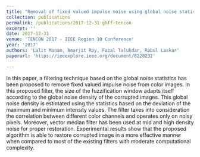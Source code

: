 ```yaml
---
title: "Removal of fixed valued impulse noise using global noise statistics based adaptive histogram fuzzy filter"
collection: publications
permalink: /publications/2017-12-31-ghff-tencon
excerpt: ''
date: 2017-12-31
venue: 'TENCON 2017 - IEEE Region 10 Conference'
year: '2017'
authors: 'Lalit Manam, Amarjit Roy, Fazal Talukdar, Rabul Laskar'
paperurl: 'https://ieeexplore.ieee.org/document/8228232'

---
```

<!-- poster: 'https://dbp1994.github.io/publications/files/ICASSP_ALS_2018_poster.pdf' -->
<!--  -->
<!-- code: 'https://github.com/RaghavSomani/CMTRF' -->

In this paper, a filtering technique based on the global noise statistics has been proposed to remove fixed valued impulse noise from color images. In this proposed filter, the size of the fuzzification window adapts itself according to the global noise density of the corrupted images. This global noise density is estimated using the statistics based on the deviation of the maximum and minimum intensity values. The filter takes into consideration the correlation between different color channels and operates only on noisy pixels. Moreover, vector median filter has been used at mid and high density noise for proper restoration. Experimental results show that the proposed algorithm is able to restore corrupted image in a more effective manner when compared to most of the existing filters with moderate computational complexity.

<!--
The paper has been accepted at [ICASSP 2018](https://ieeexplore.ieee.org/document/8461836){:target="_blank"}.

Abstract:

Relevant links:
1. [Paper](https://ieeexplore.ieee.org/document/8461836){:target="_blank"}
2. [Poster](https://dbp1994.github.io/publications/files/ICASSP_ALS_2018_poster.pdf){:target="_blank"}


<iframe width="560" height="315" src="https://www.youtube.com/embed/KyHUan_7YnQ" frameborder="0" allow="accelerometer; autoplay; encrypted-media; gyroscope; picture-in-picture" allowfullscreen></iframe>
<figcaption>Oral presentation at WSDM'19</figcaption> -->
